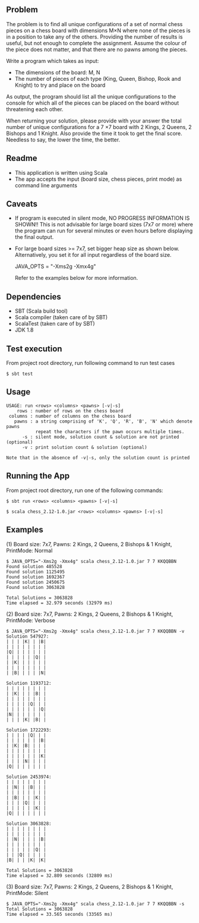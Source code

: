 Problem
-------
The problem is to find all unique configurations of a set of normal chess pieces on a chess board with 
dimensions M×N where none of the pieces is in a position to take any of the others. Providing the number 
of results is useful, but not enough to complete the assignment. Assume the colour of the piece does not 
matter, and that there are no pawns among the pieces.

Write a program which takes as input:
- The dimensions of the board: M, N
- The number of pieces of each type (King, Queen, Bishop, Rook and Knight) to try and place on the board

As output, the program should list all the unique configurations to the console for which all of the 
pieces can be placed on the board without threatening each other.

When returning your solution, please provide with your answer the total number of unique configurations 
for a 7 ×7 board with 2 Kings, 2 Queens, 2 Bishops and 1 Knight. Also provide the time it took to get the 
final score. Needless to say, the lower the time, the better.

Readme
------
- This application is written using Scala
- The app accepts the input (board size, chess pieces, print mode) as command line arguments

Caveats
-------
- If program is executed in silent mode, NO PROGRESS INFORMATION IS SHOWN!!
  This is not advisable for large board sizes (7x7 or more) where the program can run for several
  minutes or even hours before displaying the final output.
    
- For large board sizes >= 7x7, set bigger heap size as shown below. Alternatively, you set it for all 
  input regardless of the board size.

    JAVA_OPTS = "-Xms2g -Xmx4g"

  Refer to the examples below for more information.

Dependencies
------------
- SBT (Scala build tool)
- Scala compiler (taken care of by SBT)
- ScalaTest (taken care of by SBT)
- JDK 1.8

Test execution
--------------
From project root directory, run following command to run test cases

    $ sbt test

Usage
-----
    USAGE: run <rows> <columns> <pawns> [-v|-s]
        rows : number of rows on the chess board
     columns : number of columns on the chess board
       pawns : a string comprising of 'K', 'Q', 'R', 'B', 'N' which denote pawns
               repeat the characters if the pawn occurs multiple times.
          -s : silent mode, solution count & solution are not printed (optional)
          -v : print solution count & solution (optional)

    Note that in the absence of -v|-s, only the solution count is printed

Running the App
---------------
From project root directory, run one of the following commands:

    $ sbt run <rows> <columns> <pawns> [-v|-s]

    $ scala chess_2.12-1.0.jar <rows> <columns> <pawns> [-v|-s]

Examples
--------

(1) Board size: 7x7, Pawns: 2 Kings, 2 Queens, 2 Bishops & 1 Knight, PrintMode: Normal
	
	$ JAVA_OPTS="-Xms2g -Xmx4g" scala chess_2.12-1.0.jar 7 7 KKQQBBN
    Found solution 485528
    Found solution 1125495
    Found solution 1692367
    Found solution 2450675
    Found solution 3063828

    Total Solutions = 3063828
    Time elapsed = 32.979 seconds (32979 ms)
     
(2) Board size: 7x7, Pawns: 2 Kings, 2 Queens, 2 Bishops & 1 Knight, PrintMode: Verbose
	
	$ JAVA_OPTS="-Xms2g -Xmx4g" scala chess_2.12-1.0.jar 7 7 KKQQBBN -v
    Solution 547927:
    | | | |K| | |B|
    | | | | | | | |
    |Q| | | | | | |
    | | | | | |Q| |
    | |K| | | | | |
    | | | | | | | |
    | |B| | | | |N|

    Solution 1193712:
    | | | | | | | |
    | |K| | | |B| |
    | | | | | | | |
    | | | | |Q| | |
    | | | | | | |Q|
    |N| | | | | | |
    | | | |K| |B| |

    Solution 1722293:
    | | | | |Q| | |
    | | | | | | |B|
    | |K| |B| | | |
    | | | | | | | |
    | | | | | | |K|
    | | | |N| | | |
    |Q| | | | | | |

    Solution 2453974:
    | | | | | | | |
    | |N| | |B| | |
    | | | | | | | |
    | |B| | | |K| |
    | | | |Q| | | |
    | | | | | |K| |
    |Q| | | | | | |

    Solution 3063828:
    | | | | | | | |
    | | | | | | | |
    | |N| | | | |B|
    | | | | | | | |
    | | | | | |Q| |
    | | |Q| | | | |
    |B| | | |K| |K|

    Total Solutions = 3063828
    Time elapsed = 32.809 seconds (32809 ms)

(3) Board size: 7x7, Pawns: 2 Kings, 2 Queens, 2 Bishops & 1 Knight, PrintMode: Silent

	$ JAVA_OPTS="-Xms2g -Xmx4g" scala chess_2.12-1.0.jar 7 7 KKQQBBN -s
    Total Solutions = 3063828
    Time elapsed = 33.565 seconds (33565 ms)